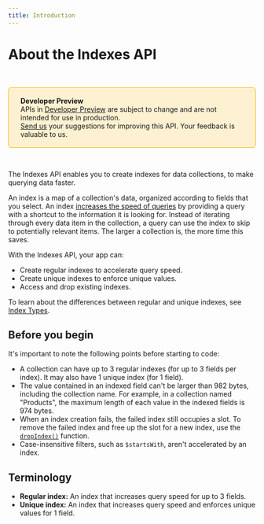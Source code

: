```yaml
---
title: Introduction
---
```


# About the Indexes API

&nbsp;

<div style="background-color: #FEF1D1; padding: 18px 24px; border-radius: 6px; border: 1px solid #FDB10C; box-sizing: border-box; display: inline-block">
    <b>Developer Preview</b>
    <br/>
    <span>APIs in <a href="https://www.wix.com/velo/reference/api-overview/developer-preview">Developer Preview</a> are subject to change and are not intended for use in production.<br/><a href="mailto:velo-preview-feedback@wix.com">Send us</a> your suggestions for improving this API. Your feedback is valuable to us.</span>
</div>

&nbsp;

The Indexes API enables you to create indexes for data collections, to make querying data faster.

An index is a map of a collection's data, organized according to fields that you select. An index [increases the speed of queries](https://www.wix.com/velo/reference/wix-data-v2/indexes/indexes-and-query-speed) by providing a query with a shortcut to the information it is looking for. Instead of iterating through every data item in the collection, a query can use the index to skip to potentially relevant items. The larger a collection is, the more time this saves.

With the Indexes API, your app can:

- Create regular indexes to accelerate query speed.
- Create unique indexes to enforce unique values.
- Access and drop existing indexes.

To learn about the differences between regular and unique indexes, see [Index Types](https://www.wix.com/velo/reference/wix-data-v2/indexes/index-types).

## Before you begin

It's important to note the following points before starting to code:

- A collection can have up to 3 regular indexes (for up to 3 fields per index). It may also have 1 unique index (for 1 field).
- The value contained in an indexed field can't be larger than 982 bytes, including the collection name. For example, in a collection named "Products", the maximum length of each value in the indexed fields is 974 bytes.
- When an index creation fails, the failed index still occupies a slot. To remove the failed index and free up the slot for a new index, use the [`dropIndex()`](https://www.wix.com/velo/reference/wix-data-v2/indexes/dropindex) function.
- Case-insensitive filters, such as `$startsWith`, aren't accelerated by an index.

## Terminology

- **Regular index:** An index that increases query speed for up to 3 fields.
- **Unique index:** An index that increases query speed and enforces unique values for 1 field.